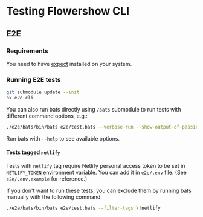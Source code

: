 # Testing Flowershow CLI

## E2E

### Requirements

You need to have [expect](https://linux.die.net/man/1/expect) installed on your system.

### Running E2E tests

```sh
git submodule update --init
nx e2e cli
```

You can also run bats directly using `/bats` submodule to run tests with different command options, e.g.:

```sh
./e2e/bats/bin/bats e2e/test.bats --verbose-run --show-output-of-passing-tests
```

Run bats with `--help` to see available options.

#### Tests tagged `netlify`

Tests with `netlify` tag require Netlify personal access token to be set in `NETLIFY_TOKEN` environment variable. You can add it in `e2e/.env` file. (See `e2e/.env.example` for reference.)

If you don't want to run these tests, you can exclude them by running bats manually with the following command:

```sh
./e2e/bats/bin/bats e2e/test.bats --filter-tags \!netlify
```

